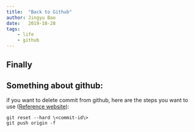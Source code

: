 ```yaml
---
title:  "Back to Github"
author: Jingyu Bao
date:   2019-10-28
tags:
    - life
    - github
---
```


## Finally

## Something about github:

if you want to delete commit from github, here are the steps you want to use ([Reference website](https://gist.github.com/CrookedNumber/8964442#targetText=To%20remove%20the%20last%20commit,to%20remove%20even%20more%20commits)):

```git
git reset --hard \<commit-id\>
git push origin -f
```